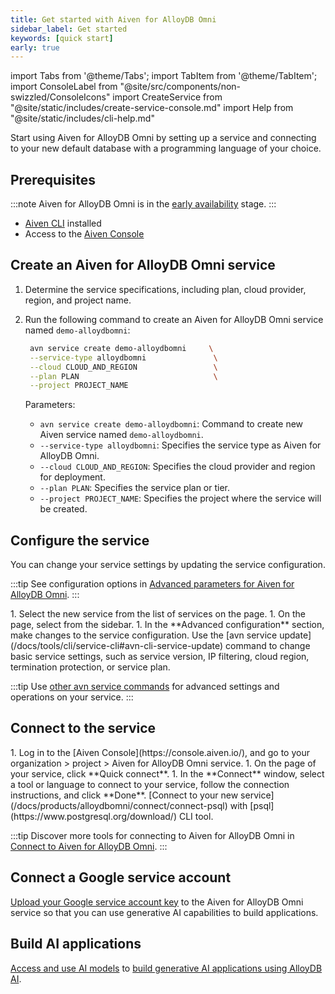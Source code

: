 ```yaml
---
title: Get started with Aiven for AlloyDB Omni
sidebar_label: Get started
keywords: [quick start]
early: true
---
```


import Tabs from '@theme/Tabs';
import TabItem from '@theme/TabItem';
import ConsoleLabel from "@site/src/components/non-swizzled/ConsoleIcons"
import CreateService from "@site/static/includes/create-service-console.md"
import Help from "@site/static/includes/cli-help.md"

Start using Aiven for AlloyDB Omni by setting up a service and connecting to your new default database with a programming language of your choice.

## Prerequisites

:::note
Aiven for AlloyDB Omni is in the
[early availability](/docs/platform/concepts/beta_services#early-availability-) stage.
:::

- [Aiven CLI](https://github.com/aiven/aiven-client) installed
- Access to the [Aiven Console](https://console.aiven.io)

## Create an Aiven for AlloyDB Omni service

<Tabs groupId="group1">
<TabItem value="1" label="Console" default>

<CreateService serviceType="AlloyDB Omni"/>

</TabItem>
<TabItem value="2" label="CLI">

1. Determine the service specifications, including plan, cloud provider, region,
   and project name.

1. Run the following command to create an Aiven for AlloyDB Omni service named
   `demo-alloydbomni`:

   ```bash
    avn service create demo-alloydbomni     \
    --service-type alloydbomni               \
    --cloud CLOUD_AND_REGION                 \
    --plan PLAN                              \
    --project PROJECT_NAME
   ```

   Parameters:

    - `avn service create demo-alloydbomni`: Command to create new Aiven service
      named `demo-alloydbomni`.
    - `--service-type alloydbomni`: Specifies the service type as Aiven for AlloyDB Omni.
    - `--cloud CLOUD_AND_REGION`: Specifies the cloud provider and region for deployment.
    - `--plan PLAN`: Specifies the service plan or tier.
    - `--project PROJECT_NAME`: Specifies the project where the service will be created.

<Help/>

</TabItem>
</Tabs>

## Configure the service

You can change your service settings by updating the service configuration.

:::tip
See configuration options in
[Advanced parameters for Aiven for AlloyDB Omni](/docs/products/alloydbomni/advanced-params).
:::

<Tabs groupId="group1">
<TabItem value="1" label="Console" default>
1. Select the new service from the list of services on
   the <ConsoleLabel name="Services"/> page.
1. On the <ConsoleLabel name="overview"/> page, select <ConsoleLabel name="service settings"/>
   from the sidebar.
1. In the **Advanced configuration** section, make changes to the service configuration.
</TabItem>
<TabItem value="2" label="CLI">
Use the [avn service update](/docs/tools/cli/service-cli#avn-cli-service-update) command
to change basic service settings, such as service version, IP filtering, cloud region,
termination protection, or service plan.

:::tip
Use [other avn service commands](/docs/tools/cli/service-cli) for advanced settings and
operations on your service.
:::

</TabItem>
</Tabs>

## Connect to the service

<Tabs groupId="group1">
<TabItem value="1" label="Console" default>
1. Log in to the [Aiven Console](https://console.aiven.io/), and go to your
   organization > project > Aiven for AlloyDB Omni service.
1. On the <ConsoleLabel name="overview"/> page of your service, click
   **Quick connect**.
1. In the **Connect** window, select a tool or language to connect to your service, follow
   the connection instructions, and click **Done**.

</TabItem>
<TabItem value="2" label="CLI">
[Connect to your new service](/docs/products/alloydbomni/connect/connect-psql) with
[psql](https://www.postgresql.org/download/) CLI tool.
</TabItem>
</Tabs>

:::tip
Discover more tools for connecting to Aiven for AlloyDB Omni in
[Connect to Aiven for AlloyDB Omni](/docs/products/alloydbomni/connect/connect-services).
:::

## Connect a Google service account

[Upload your Google service account key](/docs/products/alloydbomni/manage-credentials)
to the Aiven for AlloyDB Omni service so that you can use generative AI capabilities to
build applications.

## Build AI applications

[Access and use AI models](/docs/products/alloydbomni/access-ai-models) to
[build generative AI applications using AlloyDB AI](https://cloud.google.com/alloydb/docs/ai).
